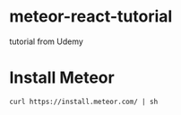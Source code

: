 # meteor-react-tutorial
tutorial from Udemy

# Install Meteor
`curl https://install.meteor.com/ | sh`


